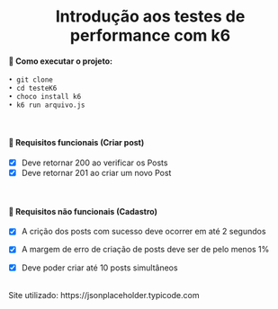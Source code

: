 <h1 align="center">
Introdução aos testes de performance com k6
</h1>

#### 🔖 Como executar o projeto:
```diff 
• git clone
• cd testeK6
• choco install k6
• k6 run arquivo.js
```
</br>

####  🔖 Requisitos funcionais (Criar post)
- [X] Deve retornar 200 ao verificar os Posts
- [X] Deve retornar 201 ao criar um novo Post
      
</br>

####  🔖 Requisitos não funcionais (Cadastro)
- [X] A crição dos posts com sucesso deve ocorrer em até 2 segundos
- [X] A margem de erro de criação de posts deve ser de pelo menos 1%
- [X] Deve poder criar até 10 posts simultâneos


</br>
Site utilizado: https://jsonplaceholder.typicode.com
<h1>

